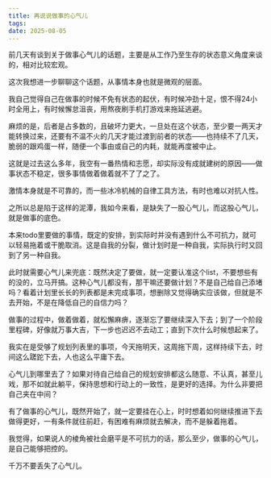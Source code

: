 ```yaml
---
title: 再说说做事的心气儿 
tags:
date: 2025-08-05
---
```


前几天有谈到关于做事心气儿的话题，主要是从工作乃至生存的状态意义角度来谈的，相对比较宏观。

这次我想进一步聊聊这个话题，从事情本身也就是微观的层面。

我自己觉得自己在做事的时候不免有状态的起伏，有时候冲劲十足，恨不得24小时全用上，有时候懈怠沮丧，用熬夜刷手机打游戏来拖延逃避。

麻烦的是，后者是占多数的，且破坏力更大，一旦处在这个状态，至少要一两天才能转换过来，还要有不温不火的几天才能过渡到前者的状态——也持续不了几天，脆弱的跟鸡蛋一样，随便一个事由或自己的内耗，就能再度被中止。

这就是过去这么多年，我空有一番热情和志愿，却实际没有成就建树的原因——做事状态不稳定，很多事情做着做着就不了了之了。

激情本身就是不可靠的，而一些冰冷机械的自律工具方法，有时也难以对抗人性。

之所以总是陷于这样的泥潭，我如今来看，是缺失了一股心气儿，而这股心气儿，就是做事的底色。

本来todo里要做的事情，既定的安排，到实际时并没有遇到什么不可抗力，就可以轻易拖着或干脆取消。这是自我的分裂，做计划时是一种自我，实际执行时又回到了另一种自我。

此时就需要心气儿来兜底：既然决定了要做，就一定要认准这个list，不要想些有的没的，立马开搞。这种心气儿都没有，那干嘛还要做计划？不是自己给自己添堵吗？看着计划里长长的列表都是未完成事项，想删除又觉得确实应该做，但就是不去开始，不是在降低自己的自信力吗？

做事的过程中，做着做着，就松懈麻痹，逐渐忘了要继续深入下去；到了一个阶段里程碑，好像就万事大吉，下一步也迟迟不去动工；直到下次什么时候想起来了。

我实在是受够了规划列表里的事项，今天拖明天，这周拖下周，这样持续下去，时间这么蹉跎下去，人也这么平庸下去。

心气儿到哪里去了？如果对待自己给自己的规划安排都这么随意、不认真，甚至儿戏，那不如就此躺平，保持思想和行动上的一致性，是更好的选择。为什么非要把自己夹在中间？

有了做事的心气儿，既然开始了，就一定要挂在心上，时时想着如何继续推进下去做得更好，一有条件就往前赶，有困难有麻烦就去解决，而不是躲着拖着。

我觉得，如果说人的棱角被社会磨平是不可抗力的话，那么至少，做事的心气儿，是自己能够把控的。

千万不要丢失了心气儿。